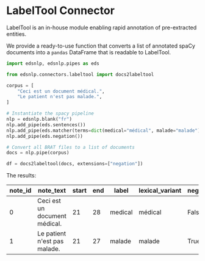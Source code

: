 # LabelTool Connector

LabelTool is an in-house module enabling rapid annotation of pre-extracted entities.

We provide a ready-to-use function that converts a list of annotated spaCy documents into a `pandas` DataFrame that is readable to LabelTool.

```python
import edsnlp, edsnlp.pipes as eds

from edsnlp.connectors.labeltool import docs2labeltool

corpus = [
    "Ceci est un document médical.",
    "Le patient n'est pas malade.",
]

# Instantiate the spacy pipeline
nlp = edsnlp.blank("fr")
nlp.add_pipe(eds.sentences())
nlp.add_pipe(eds.matcher(terms=dict(medical="médical", malade="malade")))
nlp.add_pipe(eds.negation())

# Convert all BRAT files to a list of documents
docs = nlp.pipe(corpus)

df = docs2labeltool(docs, extensions=["negation"])
```

The results:

| note_id | note_text                     | start | end | label   | lexical_variant | negation |
| ------- | ----------------------------- | ----- | --- | ------- | --------------- | -------- |
| 0       | Ceci est un document médical. | 21    | 28  | medical | médical         | False    |
| 1       | Le patient n'est pas malade.  | 21    | 27  | malade  | malade          | True     |
